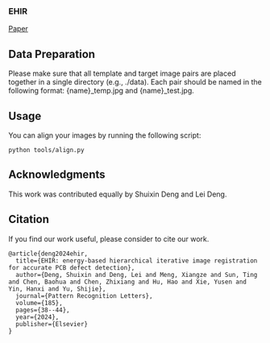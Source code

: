 ### EHIR
[Paper](https://www.sciencedirect.com/science/article/pii/S0167865524001983)

## Data Preparation
Please make sure that all template and target image pairs are placed together in a single directory (e.g., ./data). Each pair should be named in the following format: {name}_temp.jpg and {name}_test.jpg.

## Usage
You can align your images by running the following script:
```
python tools/align.py
```

## Acknowledgments
This work was contributed equally by Shuixin Deng and Lei Deng.

## Citation
If you find our work useful, please consider to cite our work.
```
@article{deng2024ehir,
  title={EHIR: energy-based hierarchical iterative image registration for accurate PCB defect detection},
  author={Deng, Shuixin and Deng, Lei and Meng, Xiangze and Sun, Ting and Chen, Baohua and Chen, Zhixiang and Hu, Hao and Xie, Yusen and Yin, Hanxi and Yu, Shijie},
  journal={Pattern Recognition Letters},
  volume={185},
  pages={38--44},
  year={2024},
  publisher={Elsevier}
}
```